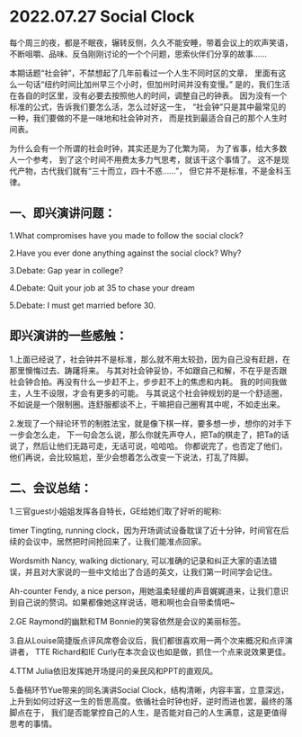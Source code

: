 # 2022.07.27 Social Clock

每个周三的夜，都是不眠夜，辗转反侧，久久不能安睡，带着会议上的欢声笑语，
不断咀嚼、品味、反刍刚刚讨论的一个个问题，思索伙伴们分享的故事……

本期话题“社会钟”，不禁想起了几年前看过一个人生不同时区的文章，
里面有这么一句话“纽约时间比加州早三个小时，但加州时间并没有变慢。”
是的，我们生活在各自的时区里，没有必要去按照他人的时间，调整自己的钟表。
因为没有一个标准的公式，告诉我们要怎么活，怎么过好这一生，
“社会钟”只是其中最常见的一种，我们要做的不是一味地和社会钟对齐，
而是找到最适合自己的那个人生时间表。

为什么会有一个所谓的社会时钟，其实还是为了化繁为简，
为了省事，给大多数人一个参考，
到了这个时间不用费太多力气思考，就该干这个事情了。
这不是现代产物，古代我们就有“三十而立，四十不惑……”，
但它并不是标准，不是金科玉律。

## 一、即兴演讲问题：

1.What compromises have you made to follow the social clock?

2.Have you ever done anything against the social clock? Why?

3.Debate: Gap year in college?

4.Debate: Quit your job at 35 to chase your dream

5.Debate: I must get married before 30.

## 即兴演讲的一些感触：

1.上面已经说了，社会钟并不是标准，那么就不用太较劲，因为自己没有赶趟，在那里懊悔过去、踌躇将来。
与其对社会钟妥协，不如跟自己和解，不在乎是否跟社会钟合拍。再没有什么一步赶不上，步步赶不上的焦虑和内耗。
我的时间我做主，人生不设限，才会有更多的可能。
与其说这个社会钟规划的是一个舒适圈，不如说是一个限制圈。连舒服都谈不上，干嘛把自己圈宥其中呢，不如走出来。

2.发现了一个辩论环节的制胜法宝，就是像下棋一样，要多想一步，想你的对手下一步会怎么走，
下一句会怎么说，那么你就先声夺人，把Ta的棋走了，把Ta的话说了，然后让他们无路可走，无话可说，哈哈哈。
你都说完了，也否定了他们，他们再说，会比较尴尬，至少会想着怎么改变一下说法，打乱了阵脚。

## 二、会议总结：

1.三官guest小姐姐发挥各自特长，GE给她们取了好听的昵称:

timer Tingting, running clock，因为开场调试设备耽误了近十分钟，时间官在后续的会议中，居然把时间抢回来了，让我们能准点回家。

Wordsmith Nancy, walking dictionary, 可以准确的记录和纠正大家的语法错误，并且对大家说的一些中文给出了合适的英文，让我们第一时间学会记住。

Ah-counter Fendy, a nice person，用她温柔轻缓的声音娓娓道来，让我们意识到自己说的赘词。如果都像她这样说话，嗯和啊也会自带柔情吧~

2.GE Raymond的幽默和TM Bonnie的笑容依然是会议的美丽标签。

3.自从Louise简捷版点评风席卷会议后，我们都很喜欢用一两个次来概况和点评演讲者，
TTE Richard和IE Curly在本次会议也如是做，抓住一个点来说效果更佳。

4.TTM Julia依旧发挥她开场提问的亲民风和PPT的直观风。

5.备稿环节Yue带来的同名演讲Social Clock，结构清晰，内容丰富，立意深远，
上升到如何过好这一生的哲思高度。依循社会时钟也好，逆时而进也罢，最终的落脚点在于，
我们是否能掌控自己的人生，是否能对自己的人生满意，这是更值得思考的事情。

